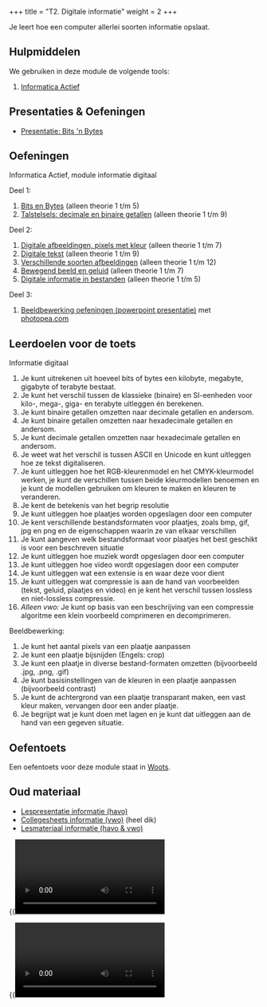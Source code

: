 +++
title = "T2. Digitale informatie"
weight = 2
+++

Je leert hoe een computer allerlei soorten informatie opslaat.
<!--more-->

## Hulpmiddelen
We gebruiken in deze module de volgende tools:
1. [Informatica Actief](/tools/ia/)

## Presentaties & Oefeningen
- [Presentatie: Bits 'n Bytes](Bits-n-Bytes.pptx)


## Oefeningen
Informatica Actief, module informatie digitaal

Deel 1:
1. [Bits en Bytes](https://moodle.informatica-actief.nl/course/view.php?id=742#section-5) (alleen theorie 1 t/m 5)
2. [Talstelsels: decimale en binaire getallen](https://moodle.informatica-actief.nl/course/view.php?id=742#section-6) (alleen theorie 1 t/m 9)

Deel 2:
1. [Digitale afbeeldingen, pixels met kleur](https://moodle.informatica-actief.nl/course/view.php?id=742#section-4) (alleen theorie 1 t/m 7)
2. [Digitale tekst](https://moodle.informatica-actief.nl/course/view.php?id=742#section-8) (alleen theorie 1 t/m 9)
3. [Verschillende soorten afbeeldingen](https://moodle.informatica-actief.nl/course/view.php?id=742#section-9) (alleen theorie 1 t/m 12)
4. [Bewegend beeld en geluid](https://moodle.informatica-actief.nl/course/view.php?id=742#section-10) (alleen theorie 1 t/m 7)
5. [Digitale informatie in bestanden](https://moodle.informatica-actief.nl/course/view.php?id=742#section-11) (alleen theorie 1 t/m 5)


Deel 3:
1. [Beeldbewerking oefeningen (powerpoint presentatie)](informatie_lespresentatie_beeldbewerking.pptx) met [photopea.com](https://photopea.com)

## Leerdoelen voor de toets
Informatie digitaal
1.	Je kunt uitrekenen uit hoeveel bits of bytes een kilobyte, megabyte, gigabyte of terabyte bestaat.
2.	Je kunt het verschil tussen de klassieke (binaire) en SI-eenheden voor kilo-, mega-, giga- en terabyte uitleggen én berekenen.
3.	Je kunt binaire getallen omzetten naar decimale getallen en andersom.
4.	Je kunt binaire getallen omzetten naar hexadecimale getallen en andersom.
5.	Je kunt decimale getallen omzetten naar hexadecimale getallen en andersom.	
6.	Je weet wat het verschil is tussen ASCII en Unicode en kunt uitleggen hoe ze tekst digitaliseren.
7.	Je kunt uitleggen hoe het RGB-kleurenmodel en het CMYK-kleurmodel werken, je kunt de verschillen tussen beide kleurmodellen benoemen en je kunt de modellen gebruiken om kleuren te maken en kleuren te veranderen.
8.	Je kent de betekenis van het begrip resolutie
9.	Je kunt uitleggen hoe plaatjes worden opgeslagen door een computer
10.	Je kent verschillende bestandsformaten voor plaatjes, zoals bmp, gif, jpg en png en de eigenschappen waarin ze van elkaar verschillen
11.	Je kunt aangeven welk bestandsformaat voor plaatjes het best geschikt is voor een beschreven situatie
12.	Je kunt uitleggen hoe muziek wordt opgeslagen door een computer
13.	Je kunt uitleggen hoe video wordt opgeslagen door een computer
14.	Je kunt uitleggen wat een extensie is en waar deze voor dient
15.	Je kunt uitleggen wat compressie is aan de hand van voorbeelden (tekst, geluid, plaatjes en video) en je kent het verschil tussen lossless en niet-lossless compressie.
16.	<em>Alleen vwo:</em> Je kunt op basis van een beschrijving van een compressie algoritme een klein voorbeeld comprimeren en decomprimeren. 

Beeldbewerking:
1. Je kunt het aantal pixels van een plaatje aanpassen
2. Je kunt een plaatje bijsnijden (Engels: crop)
3. Je kunt een plaatje in diverse bestand-formaten omzetten (bijvoorbeeld .jpg, .png, .gif)
4. Je kunt basisinstellingen van de kleuren in een plaatje aanpassen (bijvoorbeeld contrast)
5. Je kunt de achtergrond van een plaatje transparant maken, een vast kleur maken, vervangen door een ander plaatje.
6. Je begrijpt wat je kunt doen met lagen en je kunt dat uitleggen aan de hand van een gegeven situatie.

## Oefentoets
Een oefentoets voor deze module staat in [Woots](https://app.woots.nl).

## Oud materiaal

- [Lespresentatie informatie (havo)](Lespresentatie-informatie-havo.pptx)
- [Collegesheets informatie (vwo)](Collegesheets-informatie-vwo.pptx) (heel dik)
- [Lesmateriaal informatie (havo & vwo)](Lesmateriaal-Informatie-(T2).zip)

{{<video id="PLpTljPS--R5A9aLTfJz1RvxnqZHaPWpK8">}}
  

{{<video id="PLpTljPS--R5BGpGmJHk7W6InW5uclScIp">}}

 
